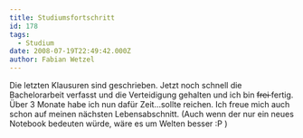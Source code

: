 ```yaml
---
title: Studiumsfortschritt
id: 178
tags:
  - Studium
date: 2008-07-19T22:49:42.000Z
author: Fabian Wetzel
---
```


Die letzten Klausuren sind geschrieben. Jetzt noch schnell die Bachelorarbeit verfasst und die Verteidigung gehalten und ich bin <strike>frei </strike>fertig. Über 3 Monate habe ich nun dafür Zeit...sollte reichen. Ich freue mich auch schon auf meinen nächsten Lebensabschnitt. (Auch wenn der nur ein neues Notebook bedeuten würde, wäre es um Welten besser :P )
